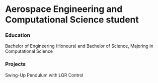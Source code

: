 # Aerospace Engineering and Computational Science student

### Education
Bachelor of Engineering (Honours) and Bachelor of Science, Majoring in Computational Science

### Projects
Swing-Up Pendulum with LQR Control
